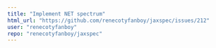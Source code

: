 ```yaml
---
title: "Implement NET spectrum"
html_url: "https://github.com/renecotyfanboy/jaxspec/issues/212"
user: "renecotyfanboy"
repo: "renecotyfanboy/jaxspec"
---
```


